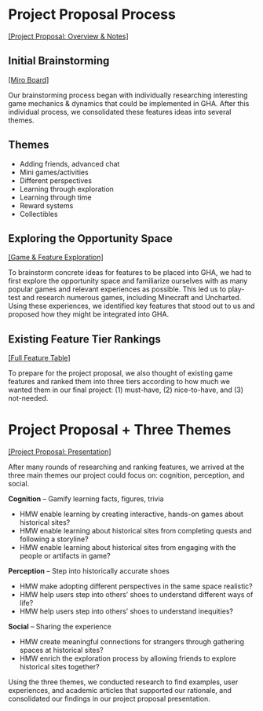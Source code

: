 # Project Proposal Process
[[Project Proposal: Overview & Notes]](https://docs.google.com/document/d/14UuYC90K6xecAUvXPUbizvrHcZeSlLuyKm27ZtR2-Jk/edit?usp=sharing)

## Initial Brainstorming
[[Miro Board]](https://miro.com/app/board/uXjVOU7eO1s=/?invite_link_id=212946382440)

Our brainstorming process began with individually researching interesting game mechanics & dynamics that could be implemented in GHA. After this individual process, we consolidated these features ideas into several themes.

## Themes
* Adding friends, advanced chat
* Mini games/activities
* Different perspectives
* Learning through exploration
* Learning through time
* Reward systems
* Collectibles

## Exploring the Opportunity Space
[[Game & Feature Exploration]](https://docs.google.com/spreadsheets/d/1mekmCi-fp6TCq4WLtFlPLqJ0tugDxV4xio26Yugfz1U/edit?usp=sharing)

To brainstorm concrete ideas for features to be placed into GHA, we had to first explore the opportunity space and familiarize ourselves with as many popular games and relevant experiences as possible. This led us to play-test and research numerous games, including Minecraft and Uncharted. Using these experiences, we identified key features that stood out to us and proposed how they might be integrated into GHA.

## Existing Feature Tier Rankings
[[Full Feature Table]](https://docs.google.com/document/d/14UuYC90K6xecAUvXPUbizvrHcZeSlLuyKm27ZtR2-Jk/edit#heading=h.w3jb0fpewlyr)

To prepare for the project proposal, we also thought of existing game features and ranked them into three tiers according to how much we wanted them in our final project: (1) must-have, (2) nice-to-have, and (3) not-needed. 


# Project Proposal + Three Themes
[[Project Proposal: Presentation]](https://docs.google.com/presentation/d/1HkqEFOvLN4pENLsjFz1Ut8GpA_FffSuqi2uENYexlsg/edit?usp=sharing)

After many rounds of researching and ranking features, we arrived at the three main themes our project could focus on: cognition, perception, and social. 

**Cognition** – Gamify learning facts, figures, trivia
* HMW enable learning by creating interactive, hands-on games about historical sites?
* HMW enable learning about historical sites from completing quests and following a storyline?
* HMW enable learning about historical sites from engaging with the people or artifacts in game?

**Perception** – Step into historically accurate shoes 
* HMW make adopting different perspectives in the same space realistic? 
* HMW help users step into others’ shoes to understand different ways of life?
* HMW help users step into others’ shoes to understand inequities?

**Social** – Sharing the experience
* HMW create meaningful connections for strangers through gathering spaces at historical sites?
* HMW enrich the exploration process by allowing friends to explore historical sites together?

Using the three themes, we conducted research to find examples, user experiences, and academic articles that supported our rationale, and consolidated our findings in our project proposal presentation.




